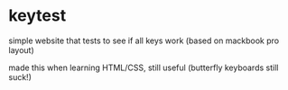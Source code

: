 # keytest
simple website that tests to see if all keys work (based on mackbook pro layout)

made this when learning HTML/CSS, still useful (butterfly keyboards still suck!)
